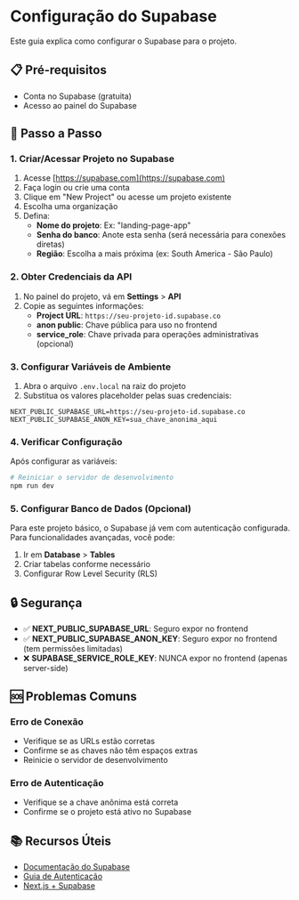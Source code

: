 # Configuração do Supabase

Este guia explica como configurar o Supabase para o projeto.

## 📋 Pré-requisitos

- Conta no Supabase (gratuita)
- Acesso ao painel do Supabase

## 🚀 Passo a Passo

### 1. Criar/Acessar Projeto no Supabase

1. Acesse [https://supabase.com](https://supabase.com)
2. Faça login ou crie uma conta
3. Clique em "New Project" ou acesse um projeto existente
4. Escolha uma organização
5. Defina:
   - **Nome do projeto**: Ex: "landing-page-app"
   - **Senha do banco**: Anote esta senha (será necessária para conexões diretas)
   - **Região**: Escolha a mais próxima (ex: South America - São Paulo)

### 2. Obter Credenciais da API

1. No painel do projeto, vá em **Settings** > **API**
2. Copie as seguintes informações:
   - **Project URL**: `https://seu-projeto-id.supabase.co`
   - **anon public**: Chave pública para uso no frontend
   - **service_role**: Chave privada para operações administrativas (opcional)

### 3. Configurar Variáveis de Ambiente

1. Abra o arquivo `.env.local` na raiz do projeto
2. Substitua os valores placeholder pelas suas credenciais:

```env
NEXT_PUBLIC_SUPABASE_URL=https://seu-projeto-id.supabase.co
NEXT_PUBLIC_SUPABASE_ANON_KEY=sua_chave_anonima_aqui
```

### 4. Verificar Configuração

Após configurar as variáveis:

```bash
# Reiniciar o servidor de desenvolvimento
npm run dev
```

### 5. Configurar Banco de Dados (Opcional)

Para este projeto básico, o Supabase já vem com autenticação configurada. Para funcionalidades avançadas, você pode:

1. Ir em **Database** > **Tables**
2. Criar tabelas conforme necessário
3. Configurar Row Level Security (RLS)

## 🔒 Segurança

- ✅ **NEXT_PUBLIC_SUPABASE_URL**: Seguro expor no frontend
- ✅ **NEXT_PUBLIC_SUPABASE_ANON_KEY**: Seguro expor no frontend (tem permissões limitadas)
- ❌ **SUPABASE_SERVICE_ROLE_KEY**: NUNCA expor no frontend (apenas server-side)

## 🆘 Problemas Comuns

### Erro de Conexão
- Verifique se as URLs estão corretas
- Confirme se as chaves não têm espaços extras
- Reinicie o servidor de desenvolvimento

### Erro de Autenticação
- Verifique se a chave anônima está correta
- Confirme se o projeto está ativo no Supabase

## 📚 Recursos Úteis

- [Documentação do Supabase](https://supabase.com/docs)
- [Guia de Autenticação](https://supabase.com/docs/guides/auth)
- [Next.js + Supabase](https://supabase.com/docs/guides/getting-started/quickstarts/nextjs)